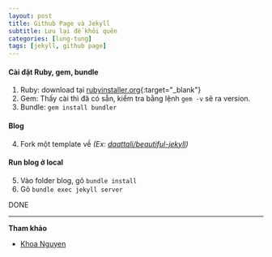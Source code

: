 ```yaml
---
layout: post
title: Github Page và Jekyll
subtitle: Lưu lại để khỏi quên
categories: [lung-tung]
tags: [jekyll, github page]
---
```


#### Cài đặt Ruby, gem, bundle
1. Ruby: download tại [rubyinstaller.org](https://rubyinstaller.org/downloads/){:target="_blank"}
2. Gem: Thấy cài thì đã có sẵn, kiểm tra bằng lệnh `gem -v` sẽ ra version.
3. Bundle: `gem install bundler`

#### Blog
4. Fork một template về *(Ex: [daattali/beautiful-jekyll](https://github.com/daattali/beautiful-jekyll))*

#### Run blog ở local
5. Vào folder blog, gõ `bundle install`
6. Gõ `bundle exec jekyll server`


DONE

------

**Tham khảo**
* [Khoa Nguyen](http://congkhoa.com/others/2016/08/04/tao-trang-web-mien-phi-voi-pages-github-va-jekyll.html)
